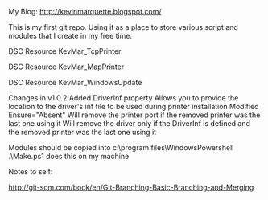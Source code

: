 My Blog: http://kevinmarquette.blogspot.com/

This is my first git repo. Using it as a place to store various script and modules that I create in my free time.


DSC Resource KevMar_TcpPrinter

DSC Resource KevMar_MapPrinter

DSC Resource KevMar_WindowsUpdate

Changes in v1.0.2
  Added DriverInf property
    Allows you to provide the location to the driver's inf file to be used during printer installation
  Modified Ensure="Absent"
    Will remove the printer port if the removed printer was the last one using it
    Will remove the driver only if the DriverInf is defined and the removed printer was the last one using it


Modules should be copied into c:\program files\WindowsPowershell
.\Make.ps1 does this on my machine

Notes to self:

http://git-scm.com/book/en/Git-Branching-Basic-Branching-and-Merging
